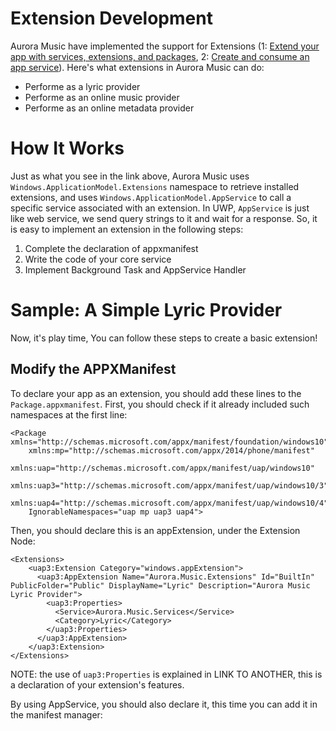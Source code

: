 
# Extension Development

Aurora Music have implemented the support for Extensions (1: [Extend your app with services, extensions, and packages][1], 2: [Create and consume an app service][2]). Here's what extensions in Aurora Music can do:

 - Performe as a lyric provider
 - Performe as an online music provider
 - Performe as an online metadata provider

# How It Works
Just as what you see in the link above, Aurora Music uses `Windows.ApplicationModel.Extensions` namespace to retrieve installed extensions, and uses `Windows.ApplicationModel.AppService` to call a specific service associated with an extension. In UWP, `AppService` is just like web service, we send query strings to it and wait for a response. So, it is easy to implement an extension in the following steps:

 1. Complete the declaration of appxmanifest
 2. Write the code of your core service
 3. Implement Background Task and AppService Handler
 
 # Sample: A Simple Lyric Provider
Now, it's play time, You can follow these steps to create a basic extension!

## Modify the APPXManifest ##
To declare your app as an extension, you should add these lines to the `Package.appxmanifest`. First, you should check if it already included such namespaces at the first line:

    <Package xmlns="http://schemas.microsoft.com/appx/manifest/foundation/windows10"
        xmlns:mp="http://schemas.microsoft.com/appx/2014/phone/manifest"
        xmlns:uap="http://schemas.microsoft.com/appx/manifest/uap/windows10" 
        xmlns:uap3="http://schemas.microsoft.com/appx/manifest/uap/windows10/3" 
        xmlns:uap4="http://schemas.microsoft.com/appx/manifest/uap/windows10/4" 
        IgnorableNamespaces="uap mp uap3 uap4">

Then, you should declare this is an appExtension, under the Extension Node:

    <Extensions>
        <uap3:Extension Category="windows.appExtension">
          <uap3:AppExtension Name="Aurora.Music.Extensions" Id="BuiltIn" PublicFolder="Public" DisplayName="Lyric" Description="Aurora Music Lyric Provider">
            <uap3:Properties>
              <Service>Aurora.Music.Services</Service>
              <Category>Lyric</Category>
            </uap3:Properties>
          </uap3:AppExtension>
        </uap3:Extension>
    </Extensions>

NOTE: the use of `uap3:Properties` is explained in LINK TO ANOTHER, this is a declaration of your extension's features.

By using AppService, you should also declare it, this time you can add it in the manifest manager:





  [1]: https://docs.microsoft.com/en-us/windows/uwp/launch-resume/extend-your-app-with-services-extensions-packages
  [2]: https://docs.microsoft.com/en-us/windows/uwp/launch-resume/how-to-create-and-consume-an-app-service
